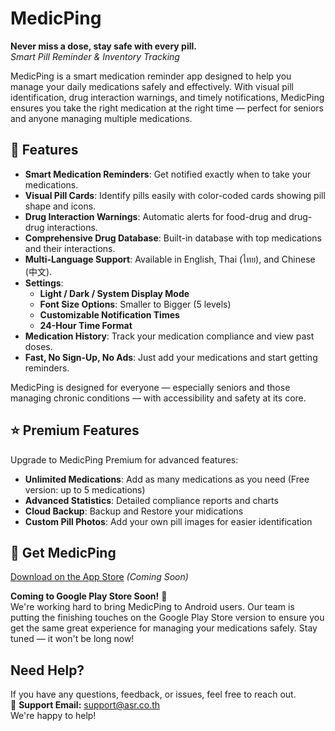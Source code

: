 # MedicPing

**Never miss a dose, stay safe with every pill.**  
*Smart Pill Reminder & Inventory Tracking*

MedicPing is a smart medication reminder app designed to help you manage your daily medications safely and effectively. With visual pill identification, drug interaction warnings, and timely notifications, MedicPing ensures you take the right medication at the right time — perfect for seniors and anyone managing multiple medications.

## 💊 Features

- **Smart Medication Reminders**: Get notified exactly when to take your medications.
- **Visual Pill Cards**: Identify pills easily with color-coded cards showing pill shape and icons.
- **Drug Interaction Warnings**: Automatic alerts for food-drug and drug-drug interactions.
- **Comprehensive Drug Database**: Built-in database with top medications and their interactions.
- **Multi-Language Support**: Available in English, Thai (ไทย), and Chinese (中文).
- **Settings**:
  - **Light / Dark / System Display Mode**
  - **Font Size Options**: Smaller to Bigger (5 levels)
  - **Customizable Notification Times**
  - **24-Hour Time Format**
- **Medication History**: Track your medication compliance and view past doses.
- **Fast, No Sign-Up, No Ads**: Just add your medications and start getting reminders.

MedicPing is designed for everyone — especially seniors and those managing chronic conditions — with accessibility and safety at its core.

## ⭐ Premium Features

Upgrade to MedicPing Premium for advanced features:

- **Unlimited Medications**: Add as many medications as you need (Free version: up to 5 medications)
- **Advanced Statistics**: Detailed compliance reports and charts
- **Cloud Backup**: Backup and Restore your midications
- **Custom Pill Photos**: Add your own pill images for easier identification

## 📱 Get MedicPing

[Download on the App Store](#) *(Coming Soon)*

**Coming to Google Play Store Soon!** 🚀  
We're working hard to bring MedicPing to Android users. Our team is putting the finishing touches on the Google Play Store version to ensure you get the same great experience for managing your medications safely. Stay tuned — it won't be long now!

## Need Help?

If you have any questions, feedback, or issues, feel free to reach out.  
📩 **Support Email:** [support@asr.co.th](mailto:support@asr.co.th)  
We're happy to help!